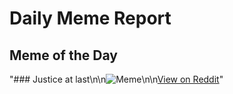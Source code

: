 # Daily Meme Report

## Meme of the Day
"### Justice at last\n\n![Meme](https://i.redd.it/831zrxdepeaf1.png)\n\n[View on Reddit](https://redd.it/1lpovo6)"
